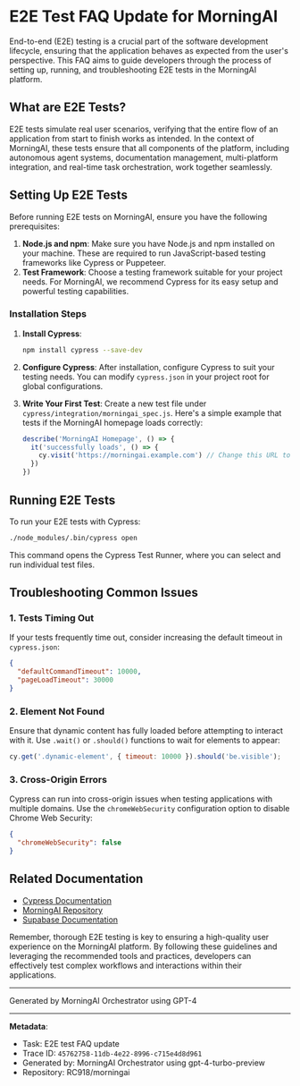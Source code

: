 # E2E Test FAQ Update for MorningAI

End-to-end (E2E) testing is a crucial part of the software development lifecycle, ensuring that the application behaves as expected from the user's perspective. This FAQ aims to guide developers through the process of setting up, running, and troubleshooting E2E tests in the MorningAI platform.

## What are E2E Tests?

E2E tests simulate real user scenarios, verifying that the entire flow of an application from start to finish works as intended. In the context of MorningAI, these tests ensure that all components of the platform, including autonomous agent systems, documentation management, multi-platform integration, and real-time task orchestration, work together seamlessly.

## Setting Up E2E Tests

Before running E2E tests on MorningAI, ensure you have the following prerequisites:

1. **Node.js and npm**: Make sure you have Node.js and npm installed on your machine. These are required to run JavaScript-based testing frameworks like Cypress or Puppeteer.
2. **Test Framework**: Choose a testing framework suitable for your project needs. For MorningAI, we recommend Cypress for its easy setup and powerful testing capabilities.

### Installation Steps

1. **Install Cypress**:
    ```bash
    npm install cypress --save-dev
    ```

2. **Configure Cypress**:
   After installation, configure Cypress to suit your testing needs. You can modify `cypress.json` in your project root for global configurations.

3. **Write Your First Test**:
   Create a new test file under `cypress/integration/morningai_spec.js`. Here's a simple example that tests if the MorningAI homepage loads correctly:

    ```javascript
    describe('MorningAI Homepage', () => {
      it('successfully loads', () => {
        cy.visit('https://morningai.example.com') // Change this URL to your app's URL
      })
    })
    ```

## Running E2E Tests

To run your E2E tests with Cypress:

```bash
./node_modules/.bin/cypress open
```

This command opens the Cypress Test Runner, where you can select and run individual test files.

## Troubleshooting Common Issues

### 1. Tests Timing Out

If your tests frequently time out, consider increasing the default timeout in `cypress.json`:

```json
{
  "defaultCommandTimeout": 10000,
  "pageLoadTimeout": 30000
}
```

### 2. Element Not Found

Ensure that dynamic content has fully loaded before attempting to interact with it. Use `.wait()` or `.should()` functions to wait for elements to appear:

```javascript
cy.get('.dynamic-element', { timeout: 10000 }).should('be.visible');
```

### 3. Cross-Origin Errors

Cypress can run into cross-origin issues when testing applications with multiple domains. Use the `chromeWebSecurity` configuration option to disable Chrome Web Security:

```json
{
  "chromeWebSecurity": false
}
```

## Related Documentation

- [Cypress Documentation](https://docs.cypress.io)
- [MorningAI Repository](https://github.com/RC918/morningai)
- [Supabase Documentation](https://supabase.io/docs)

Remember, thorough E2E testing is key to ensuring a high-quality user experience on the MorningAI platform. By following these guidelines and leveraging the recommended tools and practices, developers can effectively test complex workflows and interactions within their applications.

---
Generated by MorningAI Orchestrator using GPT-4

---

**Metadata**:
- Task: E2E test FAQ update
- Trace ID: `45762758-11db-4e22-8996-c715e4d8d961`
- Generated by: MorningAI Orchestrator using gpt-4-turbo-preview
- Repository: RC918/morningai
